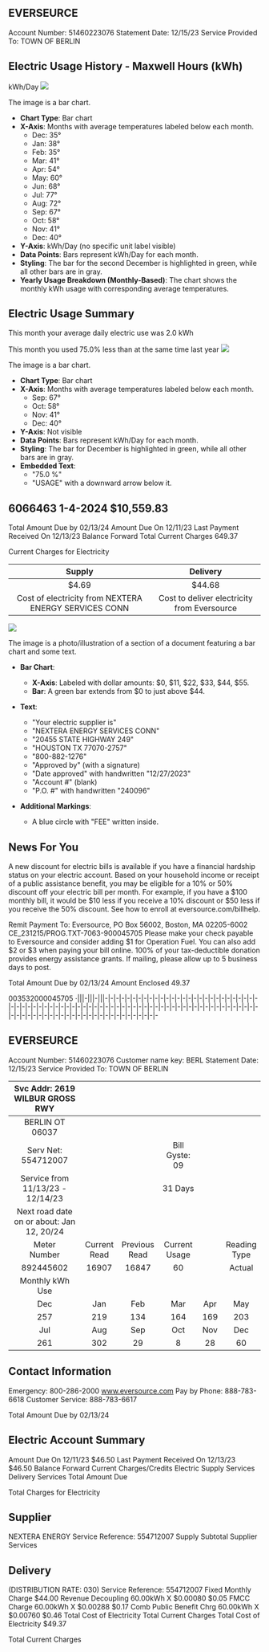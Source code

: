 ## EVERSEURCE

Account Number: 51460223076
Statement Date: $12 / 15 / 23$
Service Provided To:
TOWN OF BERLIN

## Electric Usage History - Maxwell Hours (kWh)

kWh/Day
![](images/img-0.jpeg)

The image is a bar chart.

- **Chart Type**: Bar chart
- **X-Axis**: Months with average temperatures labeled below each month.
  - Dec: 35°
  - Jan: 38°
  - Feb: 35°
  - Mar: 41°
  - Apr: 54°
  - May: 60°
  - Jun: 68°
  - Jul: 77°
  - Aug: 72°
  - Sep: 67°
  - Oct: 58°
  - Nov: 41°
  - Dec: 40°
- **Y-Axis**: kWh/Day (no specific unit label visible)
- **Data Points**: Bars represent kWh/Day for each month.
- **Styling**: The bar for the second December is highlighted in green, while all other bars are in gray.
- **Yearly Usage Breakdown (Monthly-Based)**: The chart shows the monthly kWh usage with corresponding average temperatures.

## Electric Usage Summary

This month your average daily electric use was 2.0 kWh

This month you used $75.0 \%$ less than at the same time last year
![](images/img-1.jpeg)

The image is a bar chart.

- **Chart Type**: Bar chart
- **X-Axis**: Months with average temperatures labeled below each month.
  - Sep: 67°
  - Oct: 58°
  - Nov: 41°
  - Dec: 40°
- **Y-Axis**: Not visible
- **Data Points**: Bars represent kWh/Day for each month.
- **Styling**: The bar for December is highlighted in green, while all other bars are in gray.
- **Embedded Text**: 
  - "75.0 %"
  - "USAGE" with a downward arrow below it.

## 6066463 1-4-2024 \$10,559.83

Total Amount Due by 02/13/24
Amount Due On 12/11/23
Last Payment Received On 12/13/23
Balance Forward
Total Current Charges
649.37

Current Charges for Electricity

| Supply | Delivery |
| :--: | :--: |
| \$4.69 | \$44.68 |
| Cost of electricity from NEXTERA ENERGY SERVICES CONN | Cost to deliver electricity from Eversource |

![](images/img-2.jpeg)

The image is a photo/illustration of a section of a document featuring a bar chart and some text.

- **Bar Chart**: 
  - **X-Axis**: Labeled with dollar amounts: $0, $11, $22, $33, $44, $55.
  - **Bar**: A green bar extends from $0 to just above $44.

- **Text**:
  - "Your electric supplier is"
  - "NEXTERA ENERGY SERVICES CONN"
  - "20455 STATE HIGHWAY 249"
  - "HOUSTON TX 77070-2757"
  - "800-882-1276"
  - "Approved by" (with a signature)
  - "Date approved" with handwritten "12/27/2023"
  - "Account #" (blank)
  - "P.O. #" with handwritten "240096"

- **Additional Markings**:
  - A blue circle with "FEE" written inside.

## News For You

A new discount for electric bills is available if you have a financial hardship status on your electric account. Based on your household income or receipt of a public assistance benefit, you may be eligible for a $10 \%$ or $50 \%$ discount off your electric bill per month. For example, if you have a $\$ 100$ monthly bill, it would be $\$ 10$ less if you receive a $10 \%$ discount or $\$ 50$ less if you receive the $50 \%$ discount. See how to enroll at eversource.com/billhelp.

Remit Payment To: Eversource, PO Box 56002, Boston, MA 02205-6002
CE_231215/PROG.TXT-7063-900045705
Please make your check payable to Eversource and consider adding $\$ 1$ for Operation Fuel.
You can also add $\$ 2$ or $\$ 3$ when paying your bill online. $100 \%$ of your tax-deductible donation provides energy assistance grants. If mailing, please allow up to 5 business days to post.

Total Amount Due
by $02 / 13 / 24$
Amount Enclosed
$49.37$

003532000045705
$\cdot$|||-|||-|||-|-|-|-|-|-|-|-|-|-|-|-|-|-|-|-|-|-|-|-|-|-|-|-|-|-|-|-|-|-|-|-|-|-|-|-|-|-|-|-|-|-|-|-|-|-|-|-|-|-|-|-|-|-|-|-|-|-|-|-|-|-|-|-|-|-|-|-|-|-|-|-|-|-|-|-|-|-|-|-|-|-|-|-|-|-|-|-|-|-|-|-|-|-|-|-|-|-|-|-

## EVERSEURCE

Account Number: 51460223076
Customer name key: BERL
Statement Date: 12/15/23
Service Provided To:
TOWN OF BERLIN

| Svc Addr: 2619 WILBUR GROSS RWY |  |  |  |  |  |
| :--: | :--: | :--: | :--: | :--: | :--: |
| BERLIN OT 06037 |  |  |  |  |  |
| Serv Net: 554712007 |  |  | Bill Gyste: 09 |  |  |
| Service from 11/13/23 - 12/14/23 |  |  | 31 Days |  |  |
| Next road date on or about: Jan 12, 20/24 |  |  |  |  |  |
| Meter <br> Number | Current <br> Read | Previous <br> Read | Current <br> Usage |  | Reading <br> Type |
| 892445602 | 16907 | 16847 | 60 |  | Actual |
| Monthly kWh Use |  |  |  |  |  |
| Dec | Jan | Feb | Mar | Apr | May | Jun |
| 257 | 219 | 134 | 164 | 169 | 203 | 261 |
| Jul | Aug | Sep | Oct | Nov | Dec |  |
| 261 | 302 | 29 | 8 | 28 | 60 |  |

## Contact Information

Emergency: 800-286-2000
www.eversource.com
Pay by Phone: 888-783-6618
Customer Service: 888-783-6617

Total Amount Due
by $02 / 13 / 24$

## Electric Account Summary

Amount Due On 12/11/23
\$46.50
Last Payment Received On 12/13/23
\$46.50
Balance Forward
Current Charges/Credits
Electric Supply Services
Delivery Services
Total Amount Due

Total Charges for Electricity

## Supplier

NEXTERA ENERGY
Service Reference: 554712007
Supply
Subtotal Supplier Services

## Delivery

(DISTRIBUTION RATE: 030)
Service Reference: 554712007
Fixed Monthly Charge
\$44.00
Revenue Decoupling
60.00kWh X $\$ 0.00080$
\$0.05
FMCC Charge
60.00kWh X $\$ 0.00288$
\$0.17
Comb Public Benefit Chrg
60.00kWh X $\$ 0.00760$
\$0.46
Total Cost of Electricity
Total Current Charges
Total Cost of Electricity
\$49.37

Total Current Charges

